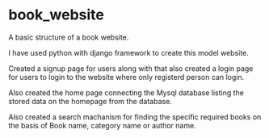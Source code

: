 # book_website
A basic structure of a book website.

I have used python with django framework to create this model website.

Created a signup page for users along with that also created a login page for users to login to the website where only registerd person can login.

Also created the home page connecting the Mysql database listing the stored data on the homepage from the database.

Also created a search machanism for finding the specific required books on the basis of Book name, category name or author name. 


